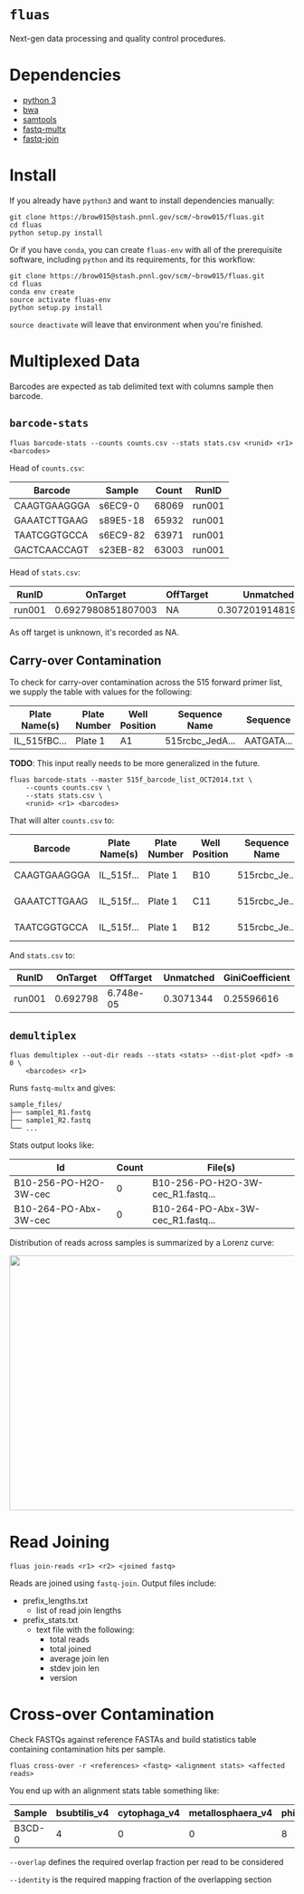 # `fluas`
Next-gen data processing and quality control procedures.

# Dependencies
+ [python 3](https://www.continuum.io/downloads)
+ [bwa](https://github.com/lh3/bwa)
+ [samtools](https://github.com/samtools/samtools)
+ [fastq-multx](https://github.com/brwnj/fastq-multx)
+ [fastq-join](https://github.com/brwnj/fastq-join)

# Install

If you already have `python3` and want to install dependencies manually:

```
git clone https://brow015@stash.pnnl.gov/scm/~brow015/fluas.git
cd fluas
python setup.py install
```

Or if you have `conda`, you can create `fluas-env` with all of the
prerequisite software, including `python` and its requirements, for this
workflow:

```
git clone https://brow015@stash.pnnl.gov/scm/~brow015/fluas.git
cd fluas
conda env create
source activate fluas-env
python setup.py install
```

`source deactivate` will leave that environment when you're finished.

# Multiplexed Data

Barcodes are expected as tab delimited text with columns sample then barcode.

## `barcode-stats`

```
fluas barcode-stats --counts counts.csv --stats stats.csv <runid> <r1> <barcodes>
```

Head of `counts.csv`:

| Barcode    | Sample | Count | RunID |
|------------|--------|-------|-------|
|CAAGTGAAGGGA|s6EC9-0 |68069  |run001 |
|GAAATCTTGAAG|s89E5-18|65932  |run001 |
|TAATCGGTGCCA|s6EC9-82|63971  |run001 |
|GACTCAACCAGT|s23EB-82|63003  |run001 |

Head of `stats.csv`:

|RunID |OnTarget          |OffTarget|Unmatched         |GiniCoefficient|
|------|------------------|---------|------------------|---------------|
|run001|0.6927980851807003|NA       |0.3072019148192997|0.25596616952  |

As off target is unknown, it's recorded as NA.

## Carry-over Contamination
To check for carry-over contamination across the 515 forward primer list, we
supply the table with values for the following:

| Plate Name(s) | Plate Number | Well Position | Sequence Name | Sequence | Barcode |
|---------------|--------------|---------------|---------------|----------|---------|
|IL_515fBC...   |Plate 1       |	       A1  |515rcbc_JedA...|AATGATA...|AGCCTT...|

**TODO**: This input really needs to be more generalized in the future.

```
fluas barcode-stats --master 515f_barcode_list_OCT2014.txt \
    --counts counts.csv \
    --stats stats.csv \
    <runid> <r1> <barcodes>
```

That will alter `counts.csv` to:

|Barcode     |Plate Name(s)|Plate Number|Well Position|Sequence Name|Sequence|Sample  |Count|RunID |
|------------|-------------|------------|-------------|-------------|--------|--------|-----|------|
|CAAGTGAAGGGA|IL_515f...   |Plate 1     |B10          |515rcbc_Je...|AATGA...|s6EC9-0 |68069|run001|
|GAAATCTTGAAG|IL_515f...   |Plate 1     |C11          |515rcbc_Je...|AATGA...|s89E5-18|65932|run001|
|TAATCGGTGCCA|IL_515f...   |Plate 1     |B12          |515rcbc_Je...|AATGA...|s6EC9-82|63971|run001|

And `stats.csv` to:

|RunID |OnTarget|OffTarget|Unmatched|GiniCoefficient|
|------|--------|---------|---------|---------------|
|run001|0.692798|6.748e-05|0.3071344|0.25596616     |

## `demultiplex`

```
fluas demultiplex --out-dir reads --stats <stats> --dist-plot <pdf> -m 0 \
    <barcodes> <r1>
```

Runs `fastq-multx` and gives:

```
sample_files/
├── sample1_R1.fastq
├── sample1_R2.fastq
└── ...
```

Stats output looks like:

|Id                   |Count|File(s)                          |
|---------------------|-----|---------------------------------|
|B10-256-PO-H2O-3W-cec|0    |B10-256-PO-H2O-3W-cec_R1.fastq...|
|B10-264-PO-Abx-3W-cec|0    |B10-264-PO-Abx-3W-cec_R1.fastq...|

Distribution of reads across samples is summarized by a Lorenz curve:

<img src="http://imgur.com/3YHGeu1.png" width="600" height="450"/>

# Read Joining

```
fluas join-reads <r1> <r2> <joined fastq>
```

Reads are joined using `fastq-join`. Output files include:

+ prefix_lengths.txt
    + list of read join lengths
+ prefix_stats.txt
    + text file with the following:
        + total reads
        + total joined
        + average join len
        + stdev join len
        + version

# Cross-over Contamination

Check FASTQs against reference FASTAs and build statistics table
containing contamination hits per sample.

```
fluas cross-over -r <references> <fastq> <alignment stats> <affected reads>
```

You end up with an alignment stats table something like:

|Sample  |bsubtilis_v4|cytophaga_v4|metallosphaera_v4|phiX|
|--------|------------|------------|-----------------|----|
|B3CD-0  |4           |0           |0                |8   |

`--overlap` defines the required overlap fraction per read to be considered

`--identity` is the required mapping fraction of the overlapping section
